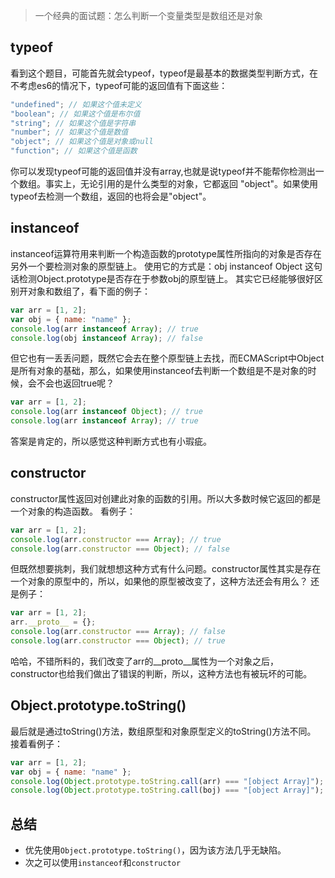 > 一个经典的面试题：怎么判断一个变量类型是数组还是对象

## typeof

看到这个题目，可能首先就会typeof，typeof是最基本的数据类型判断方式，在不考虑es6的情况下，typeof可能的返回值有下面这些：

```javascript
"undefined"; // 如果这个值未定义
"boolean"; // 如果这个值是布尔值
"string"; // 如果这个值是字符串
"number"; // 如果这个值是数值
"object"; // 如果这个值是对象或null
"function"; // 如果这个值是函数
```

你可以发现typeof可能的返回值并没有array,也就是说typeof并不能帮你检测出一个数组。事实上，无论引用的是什么类型的对象，它都返回 "object"。如果使用typeof去检测一个数组，返回的也将会是"object"。

## instanceof

instanceof运算符用来判断一个构造函数的prototype属性所指向的对象是否存在另外一个要检测对象的原型链上。
使用它的方式是：obj instanceof Object
这句话检测Object.prototype是否存在于参数obj的原型链上。
其实它已经能够很好区别开对象和数组了，看下面的例子：

```javascript
var arr = [1, 2];
var obj = { name: "name" };
console.log(arr instanceof Array); // true
console.log(obj instanceof Array); // false
```

但它也有一丢丢问题，既然它会去在整个原型链上去找，而ECMAScript中Object是所有对象的基础，那么，如果使用instanceof去判断一个数组是不是对象的时候，会不会也返回true呢？

```javascript
var arr = [1, 2];
console.log(arr instanceof Object); // true
console.log(arr instanceof Array); // true
```

答案是肯定的，所以感觉这种判断方式也有小瑕疵。

## constructor

constructor属性返回对创建此对象的函数的引用。所以大多数时候它返回的都是一个对象的构造函数。
看例子：

```javascript
var arr = [1, 2];
console.log(arr.constructor === Array); // true
console.log(arr.constructor === Object); // false
```

但既然想要挑刺，我们就想想这种方式有什么问题。constructor属性其实是存在一个对象的原型中的，所以，如果他的原型被改变了，这种方法还会有用么？
还是例子：

```javascript
var arr = [1, 2];
arr.__proto__ = {};
console.log(arr.constructor === Array); // false
console.log(arr.constructor === Object); // true
```

哈哈，不错所料的，我们改变了arr的__proto__属性为一个对象之后，constructor也给我们做出了错误的判断，所以，这种方法也有被玩坏的可能。

## Object.prototype.toString()

最后就是通过toString()方法，数组原型和对象原型定义的toString()方法不同。
接着看例子：

```javascript
var arr = [1, 2];
var obj = { name: "name" };
console.log(Object.prototype.toString.call(arr) === "[object Array]"); // true
console.log(Object.prototype.toString.call(boj) === "[object Array]"); // false
```

## 总结

- 优先使用`Object.prototype.toString()`，因为该方法几乎无缺陷。
- 次之可以使用`instanceof`和`constructor`

